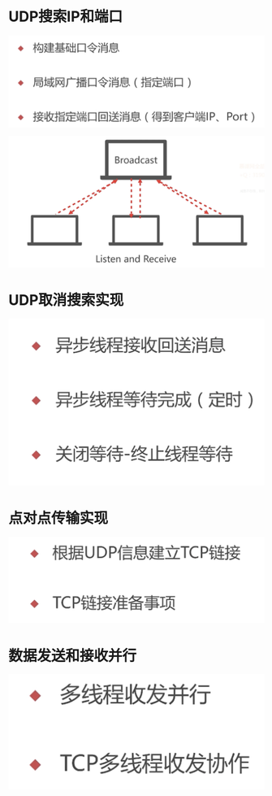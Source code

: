 # UDP搜索IP和端口

![](image/Pasted%20image%2020220212172521.png)

![](image/Pasted%20image%2020220212172609.png)

# UDP取消搜索实现

![](image/Pasted%20image%2020220212172654.png)

# 点对点传输实现

![](image/Pasted%20image%2020220212220917.png)

# 数据发送和接收并行

![](image/Pasted%20image%2020220214161935.png)
